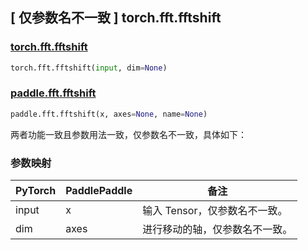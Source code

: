 ## [ 仅参数名不一致 ] torch.fft.fftshift

### [torch.fft.fftshift](https://pytorch.org/docs/1.13/generated/torch.fft.fftshift.html#torch.fft.fftshift)

```python
torch.fft.fftshift(input, dim=None)
```

### [paddle.fft.fftshift](https://www.paddlepaddle.org.cn/documentation/docs/zh/api/paddle/fft/fftshift_cn.html)

```python
paddle.fft.fftshift(x, axes=None, name=None)
```

两者功能一致且参数用法一致，仅参数名不一致，具体如下：
### 参数映射
| PyTorch       | PaddlePaddle | 备注                                                   |
| ------------- | ------------ | ------------------------------------------------------ |
| input           | x           | 输入 Tensor，仅参数名不一致。               |
| dim           | axes           | 进行移动的轴，仅参数名不一致。               |

